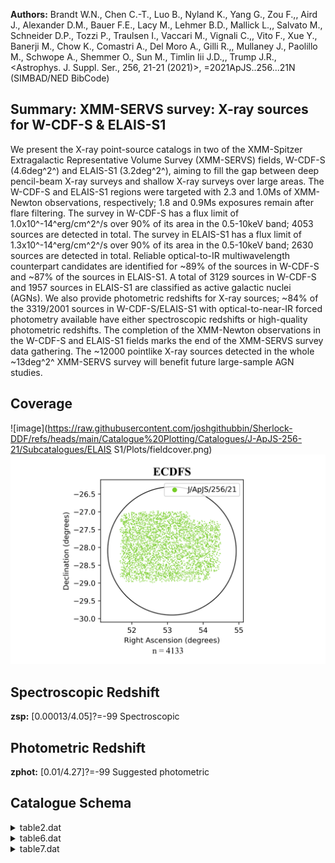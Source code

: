 **Authors:** Brandt W.N., Chen C.-T., Luo B., Nyland K., Yang G., Zou F.,, Aird J., Alexander D.M., Bauer F.E., Lacy M., Lehmer B.D., Mallick L.,, Salvato M., Schneider D.P., Tozzi P., Traulsen I., Vaccari M., Vignali C.,, Vito F., Xue Y., Banerji M., Chow K., Comastri A., Del Moro A., Gilli R.,, Mullaney J., Paolillo M., Schwope A., Shemmer O., Sun M., Timlin Iii J.D.,, Trump J.R., <Astrophys. J. Suppl. Ser., 256, 21-21 (2021)>, =2021ApJS..256...21N (SIMBAD/NED BibCode)

## Summary: XMM-SERVS survey: X-ray sources for W-CDF-S & ELAIS-S1 

We present the X-ray point-source catalogs in two of the XMM-Spitzer Extragalactic Representative Volume Survey (XMM-SERVS) fields, W-CDF-S (4.6deg^2^) and ELAIS-S1 (3.2deg^2^), aiming to fill the gap between deep pencil-beam X-ray surveys and shallow X-ray surveys over large areas. The W-CDF-S and ELAIS-S1 regions were targeted with 2.3 and 1.0Ms of XMM-Newton observations, respectively; 1.8 and 0.9Ms exposures remain after flare filtering. The survey in W-CDF-S has a flux limit of 1.0x10^-14^erg/cm^2^/s over 90% of its area in the 0.5-10keV band; 4053 sources are detected in total. The survey in ELAIS-S1 has a flux limit of 1.3x10^-14^erg/cm^2^/s over 90% of its area in the 0.5-10keV band; 2630 sources are detected in total. Reliable optical-to-IR multiwavelength counterpart candidates are identified for ~89% of the sources in W-CDF-S and ~87% of the sources in ELAIS-S1. A total of 3129 sources in W-CDF-S and 1957 sources in ELAIS-S1 are classified as active galactic nuclei (AGNs). We also provide photometric redshifts for X-ray sources; ~84% of the 3319/2001 sources in W-CDF-S/ELAIS-S1 with optical-to-near-IR forced photometry available have either spectroscopic redshifts or high-quality photometric redshifts. The completion of the XMM-Newton observations in the W-CDF-S and ELAIS-S1 fields marks the end of the XMM-SERVS survey data gathering. The ~12000 pointlike X-ray sources detected in the whole ~13deg^2^ XMM-SERVS survey will benefit future large-sample AGN studies.
## Coverage
![image](https://raw.githubusercontent.com/joshgithubbin/Sherlock-DDF/refs/heads/main/Catalogue%20Plotting/Catalogues/J-ApJS-256-21/Subcatalogues/ELAIS S1/Plots/fieldcover.png)
![image](https://raw.githubusercontent.com/joshgithubbin/Sherlock-DDF/refs/heads/main/Catalogue%20Plotting/Catalogues/J-ApJS-256-21/Subcatalogues/ECDFS/Plots/fieldcover.png)
## Spectroscopic Redshift 
 
**zsp:** [0.00013/4.05]?=-99 Spectroscopic 
 

## Photometric Redshift 
 
**zphot:** [0.01/4.27]?=-99 Suggested photometric 
 

## Catalogue Schema

<details>
<summary>table2.dat</summary>

| Bytes   | Format       | Units   | Label   | Explanations                                       |
|:--------|:-------------|:--------|:--------|:---------------------------------------------------|
| 1- 8    | A8           | ---     | Field   | Target field ("ELAIS-S1"=31 occurrences or         |
| 80      | occurrences) | 10-     | 13      | I4    ---     Nrev    XMM-Newton revolution number |
| 15- 24  | I10          | ---     | ObsID   | XMM-Newton observation ID                          |
| 26- 44  | A19          | ---     | Date    | Observation starting date/time (UT), ISO8601       |
| 46- 54  | F9.6         | deg     | RAdeg   | [8.7/54.2] Right ascension, pointing               |
| 56- 65  | F10.6        | deg     | DEdeg   | [-45/-27] Declination, pointing center (J2000)     |
| 67- 70  | F4.1         | ks      | PN      | [0.0/41.6] Cleaned exposure time for PN (1)        |
| 72- 75  | F4.1         | ks      | MOS1    | [0.0/43.5] Cleaned exposure time for MOS1 (1)      |
| 77- 80  | F4.1         | ks      | MOS2    | [0.0/43.5] Cleaned exposure time for MOS2 (1)      |
| 82- 85  | F4.1         | ks      | Exp     | [7.0/44.9] Total EPIC exposure time                |

**Note**: Cleaned exposure time included in the "good time intervals"; GTIs.

</details>

<details>
<summary>table6.dat</summary>

| Bytes      | Format       | Units        | Label           | Explanations                                                                 |
|:-----------|:-------------|:-------------|:----------------|:-----------------------------------------------------------------------------|
| 1- 5       | A5           | ---          | Field           | [WCDFS] W-CDF-S field ("WCDFS")                                              |
| 6- 9       | I04          | ---          | WCDFS           | [0/4052] The source ID of each X-ray                                         |
| 11- 19     | F9.6         | deg          | RAdeg           | [51.6/54.5] Right ascension (J2000.0)                                        |
| 21- 30     | F10.6        | deg          | DEdeg           | [-29/-26] Declination (J2000.0)                                              |
| 32- 39     | F8.6         | arcsec       | eXPos           | [0.07/4.4] X-ray positional                                                  |
| 41- 48     | F8.6         | arcsec       | R68             | [0.1/6.7] The 68% positional-                                                |
| 50- 58     | F9.6         | arcsec       | R99             | [0.2/15.1] The 99.73%                                                        |
| 60- 67     | F8.6         | arcsec       | eEMPos          | [0.04/8] Positional uncertainty                                              |
| 69- 78     | F10.6        | deg          | RASBdeg         | [51.6/54.5]?=-99 Right ascension (J2000)                                     |
| 80- 89     | F10.6        | deg          | DESBdeg         | [-29/-26]?=-99 Declination (J2000.0) as                                      |
| 91- 100    | F10.6        | deg          | RAHBdeg         | [51.6/54.5]?=-99 Right ascension (J2000)                                     |
| 102- 111   | F10.6        | deg          | DEHBdeg         | [-29/-26]?=-99 Declination (J2000.0) as                                      |
| 113- 122   | F10.6        | deg          | RAFBdeg         | [51.6/54.5]?=-99 Right ascension (J2000)                                     |
| 124- 133   | F10.6        | deg          | DEFBdeg         | [-29/-26]?=-99 Declination (J2000.0) as                                      |
| 135- 148   | F14.6        | ---          | detSB           | [3.5/109715]?=-99 The emldetect                                              |
| 150- 162   | F13.6        | ---          | detHB           | [9.5/11681]?=-99 The emldetect                                               |
| 164- 177   | F14.6        | ---          | detFB           | [3.5/121389]?=-99 The emldetect                                              |
| 179- 188   | F10.3        | s            | ExpSB           | [2261/217999] Total (PN+MOS1+MOS2)                                           |
| 190- 199   | F10.3        | s            | ExpHB           | [1507/179250] Total (PN+MOS1+MOS2)                                           |
| 201- 210   | F10.3        | s            | ExpFB           | [1721/223271] Total (PN+MOS1+MOS2)                                           |
| 212- 220   | F9.3         | s            | PNExpSB         | [1617/55520]?=0 PN exposure time in the                                      |
| 222- 230   | F9.3         | s            | M1ExpSB         | [60/84807]?=0 MOS1 exposure time in the                                      |
| 232- 240   | F9.3         | s            | M2ExpSB         | [1472/86841]?=0 MOS2 exposure time in the                                    |
| 242- 250   | F9.3         | s            | PNExpHB         | [1056/52663]?=0 PN exposure time in the                                      |
| 252- 260   | F9.3         | s            | M1ExpHB         | [13/68738]?=0 MOS1 exposure time in the                                      |
| 262- 270   | F9.3         | s            | M2ExpHB         | [2166/77002]?=0 MOS2 exposure time in the                                    |
| 272- 280   | F9.3         | s            | PNExpFB         | [1144/57280]?=0 PN exposure time in the                                      |
| 282- 290   | F9.3         | s            | M1ExpFB         | [1457/85675]?=0 MOS1 exposure time in the                                    |
| 292- 300   | F9.3         | s            | M2ExpFB         | [3092/84105]?=0 MOS2 exposure time in the                                    |
| 302- 310   | F9.6         | ct/pix       | BkgSB           | [0.08/5.5]?=99 Total background-map                                          |
| 312- 320   | F9.6         | ct/pix       | BkgHB           | [0/4.7]?=99 Total background-map                                             |
| 322- 330   | F9.6         | ct/pix       | BkgFB           | [0/8.3]?=99 Total background-map value                                       |
| 332- 339   | F8.6         | ct/pix       | PNBkgSB         | [0/3.8] PN background-map value in the                                       |
| 341- 348   | F8.6         | ct/pix       | M1BkgSB         | [0/1.3] MOS1 background-map value in the                                     |
| 350- 357   | F8.6         | ct/pix       | M2BkgSB         | [0/1.1] MOS2 background-map value in th                                      |
| 359- 366   | F8.6         | ct/pix       | PNBkgHB         | [0/2.4] PN background-map value in the                                       |
| 368- 375   | F8.6         | ct/pix       | M1BkgHB         | [0/1.6] MOS1 background-map value in th                                      |
| 377- 384   | F8.6         | ct/pix       | M2BkgHB         | [0/1.4] MOS2 background-map value in the                                     |
| 386- 393   | F8.6         | ct/pix       | PNBkgFB         | [0/5.5] PN background-map value in the                                       |
| 395- 402   | F8.6         | ct/pix       | M1BkgFB         | [0/2.7] MOS1 background-map value in the                                     |
| 404- 411   | F8.6         | ct/pix       | M2BkgFB         | [0/2.4] MOS2 background-map value in th                                      |
| 413- 424   | F12.6        | ct           | CtsSB           | [6/26510] Total (PN+MOS1+MOS2) net                                           |
| 426- 436   | F11.6        | ct           | CtsHB           | [17/4126] Total (PN+MOS1+MOS2) net                                           |
| 438- 449   | F12.6        | ct           | CtsFB           | [7/30391] Total (PN+MOS1+MOS2) net                                           |
| 451- 462   | F12.6        | ct           | PNCtsSB         | [0/9997]?=-99 PN net counts in the soft                                      |
| 464- 475   | F12.6        | ct           | M1CtsSB         | [0/6585]?=-99 MOS1 net counts in the                                         |
| 477- 488   | F12.6        | ct           | M2CtsSB         | [0/9928]?=-99 MOS2 net counts in the                                         |
| 490- 501   | F12.6        | ct           | PNCtsHB         | [0/2392]?=-99 PN net counts in the hard                                      |
| 503- 514   | F12.6        | ct           | M1CtsHB         | [0/1065]?=-99 MOS1 net counts in the                                         |
| 516- 527   | F12.6        | ct           | M2CtsHB         | [0/1991]?=-99 MOS2 net counts in the                                         |
| 529- 541   | F13.6        | ct           | PNCtsFB         | [0/10824]?=-99 PN net counts in the                                          |
| 543- 554   | F12.6        | ct           | M1CtsFB         | [0/7649]?=-99 MOS1 net counts in the                                         |
| 556- 568   | F13.6        | ct           | M2CtsFB         | [0/11919]?=-99 MOS2 net counts in the                                        |
| 570- 581   | F12.6        | ct           | e_CtsSB         | [3.8/7978]?=-99 Uncertainty on CtsSB                                         |
| 583- 594   | F12.6        | ct           | e_CtsHB         | [5.3/6678]?=-99 Uncertainty on CtsHB                                         |
| 596- 608   | F13.6        | ct           | e_CtsFB         | [5/16029]?=-99 Uncertainty on CtsFB                                          |
| 610- 621   | F12.6        | ct           | e_PNCtsSB       | [0/5543]?=-99 Uncertainty on PNCtsSB                                         |
| 623- 632   | F10.6        | ct           | e_M1CtsSB       | [0/85]?=-99 Uncertainty of M1CtsSB                                           |
| 634- 645   | F12.6        | ct           | e_M2CtsSB       | [0/7978]?=-99 Uncertainty of M2CtsSB                                         |
| 647- 658   | F12.6        | ct           | e_PNCtsHB       | [0/6678]?=-99 Uncertainty on PNCtsHB                                         |
| 660- 671   | F12.6        | ct           | e_M1CtsHB       | [0/2925]?=-99 Uncertainty on M1CtsHB                                         |
| 673- 682   | F10.6        | ct           | e_M2CtsHB       | [0/49]?=-99 Uncertainty of M2CtsHB                                           |
| 684- 696   | F13.6        | ct           | e_PNCtsFB       | [0/16029]?=-99 Uncertainty on PNCtsFB                                        |
| 698- 709   | F12.6        | ct           | e_M1CtsFB       | [0/4963]?=-99 Uncertainty of M1CtsFB                                         |
| 711- 723   | F13.6        | ct           | e_M2CtsFB       | [0/15920]?=-99 Uncertainty of M2CtsFB                                        |
| 725- 734   | F10.8        | ct/s         | CRtSB           | [0.0003/1.16] Total (PN+MOS1+MOS2) net                                       |
| 736- 745   | F10.8        | ct/s         | CRtHB           | [0.0009/0.15] Total (PN+MOS1+MOS2) net                                       |
| 747- 756   | F10.8        | ct/s         | CRtFB           | [0.0003/1.31] Total (PN+MOS1+MOS2) net                                       |
| 758- 766   | E9.4         | ct/s         | PNCRtSB         | [0/0.8]?=99 PN net count rates in the                                        |
| 768- 776   | E9.4         | ct/s         | M1CRtSB         | [0/0.21]?=99 MOS1 net count rates in the                                     |
| 778- 786   | E9.4         | ct/s         | M2CRtSB         | [0/0.24]?=99 MOS2 net count rates in the                                     |
| 788- 798   | F11.8        | ct/s         | PNCRtHB         | [0/0.08]?=99 PN net count rates in the                                       |
| 800- 808   | E9.4         | ct/s         | M1CRtHB         | [0/0.04]?=99 MOS1 net count rates in the                                     |
| 810- 818   | E9.4         | ct/s         | M2CRtHB         | [0/0.05]?=99 MOS2 net count rates in the                                     |
| 820- 826   | E7.2         | ct/s         | PNCRtFB         | [0/0.8]?=99 PN net count rates in the                                        |
| 828- 836   | E9.4         | ct/s         | M1CRtFB         | [0/0.25]?=99 MOS1 net count rates in the                                     |
| 838- 846   | E9.4         | ct/s         | M2CRtFB         | [0/0.3]?=99 MOS2 net count rates in the                                      |
| 848- 858   | F11.8        | ct/s         | e_CRtSB         | [0.0002/0.5]?=99 Uncertainty on CRtSB                                        |
| 860- 870   | F11.8        | ct/s         | e_CRtHB         | [0.0002/0.32]?=99 Uncertainty on CRtHB                                       |
| 872- 882   | F11.8        | ct/s         | e_CRtFB         | [0.0003/0.94]?=99 Uncertainty on CRtFB                                       |
| 884- 894   | F11.8        | ct/s         | e_PNCRtSB       | [0/0.33]?=99 Uncertainty of PNCRtSB                                          |
| 896- 904   | E9.4         | ct/s         | e_M1CRtSB       | [0/0.005]?=99 Uncertainty on M1CRtSB                                         |
| 906- 914   | E9.4         | ct/s         | e_M2CRtSB       | [0/0.5]?=99 Uncertainty on M2CRtSB                                           |
| 916- 926   | F11.8        | ct/s         | e_PNCRtHB       | [0/0.32]?=99 Uncertainty on PNCRtHB                                          |
| 928- 936   | E9.4         | ct/s         | e_M1CRtHB       | [0/0.2]?=99 Uncertainty on M1CRtHB                                           |
| 938- 948   | F11.8        | ct/s         | e_M2CRtHB       | [0/0.0021]?=99 Uncertainty on M2CRtHB                                        |
| 950- 960   | F11.8        | ct/s         | e_PNCRtFB       | [0/0.94]?=99 Uncertainty on PNCRtFB                                          |
| 962- 972   | F11.8        | ct/s         | e_M1CRtFB       | [0/0.2]?=99 Uncertainty on M1CRtFB                                           |
| 974- 984   | F11.8        | ct/s         | e_M2CRtFB       | [0/0.7]?=99 Uncertainty on M2CRtFB                                           |
| 986- 991   | F6.3         | ---          | BR              | [0.019/33.5] Total hard-to-soft band                                         |
| 993- 998   | F6.3         | ---          | e_BR            | [0.003/39]?=99 Uncertainty on BR (BR_ERR)                                    |
| 1000- 1005 | F6.3         | ---          | PNBR            | [0.014/6]?=99 PN hard-to-soft band ratio                                     |
| 1007- 1012 | F6.3         | ---          | e_PNBR          | [0.004/30]?=99 Uncertainty on PNBR                                           |
| 1014- 1019 | F6.3         | ---          | M1BR            | [0.009/23]?=99 MOS1 hard-to-soft band                                        |
| 1021- 1027 | F7.3         | ---          | e_M1BR          | [0.006/169]?=99 Uncertainty on M1BR                                          |
| 1029- 1034 | F6.3         | ---          | M2BR            | [0.03/9]?=99 MOS2 hard-to-soft band ratio                                    |
| 1036- 1041 | F6.3         | ---          | e_M2BR          | [0.006/6]?=99 Uncertainty on M2BR                                            |
| 1043- 1048 | F6.3         | ---          | HR              | [-0.97/0.95] Hardness ratio                                                  |
| 1050- 1056 | F7.3         | ---          | e_HR            | [-2/14.1]?=-99 Uncertainty on HR (HR_ERR)                                    |
| 1058- 1061 | F4.1         | ---          | Gamma           | [-1/2.9] The effective power-law                                             |
| 1063- 1073 | F11.8        | fW/m2        | F0.5-2keV       | [0.0004/0.81]?=99 Apparent flux in                                           |
| 1075- 1085 | F11.8        | fW/m2        | e_F0.5-2keV     | [0.0001/0.011]?=99 Uncertainty on                                            |
| 1087- 1097 | F11.8        | fW/m2        | F2-10keV        | [0.004/1.1]?=99 Apparent flux in                                             |
| 1099- 1109 | F11.8        | fW/m2        | e_F2-10keV      | [0.001/0.08]?=99 Uncertainty on F2-10keV                                     |
| 1111- 1121 | F11.8        | fW/m2        | F0.5-10keV      | [0.001/1.7]?=99 Apparent flux in                                             |
| 1123- 1133 | F11.8        | fW/m2        | e_F0.5-10keV    | [0.0005/0.07]?=99 Uncertainty on                                             |
| 1135- 1140 | F6.2         | [10-7W]      | LX              | [35.27/45.55]? Log rest-frame apparent                                       |
| 1142- 1144 | I3           | ---          | CCat            | [1/3]?=-99 The catalog origin of the                                         |
| 1146- 1167 | A22          | ---          | CID             | Source ID in the matched Chandra                                             |
| 1169- 1178 | F10.6        | deg          | RACdeg          | [52.2/54.4]?=-99 Right ascension (J2000)                                     |
| 1180- 1189 | F10.6        | deg          | DECdeg          | [-28.2/-27]?=-99 Declination (J2000) of                                      |
| 1191- 1200 | F10.6        | ---          | Pany            | [0.1/1]?=-99 The posterior probability of                                    |
| 1202- 1211 | F10.6        | ---          | Pi              | [0.2/1]?=-99 The relative probability of                                     |
| 1          | counterpart  | to           | be              | the correct match                                                            |
| 1213       | I1           | ---          | F2              | [0/1] Warning flag for sources where a                                       |
| 1215- 1224 | F10.6        | deg          | RAIRdeg         | [51.6/54.5]?=-99 Right ascension (J2000)                                     |
| 1226- 1235 | F10.6        | deg          | DEIRdeg         | [-29/-26]?=-99 Declination (J2000.0) of                                      |
| 1237- 1246 | F10.6        | deg          | RAVdeg          | [51.6/54.5]?=-99 Right ascension (J2000)                                     |
| 1248- 1257 | F10.6        | deg          | DEVdeg          | [-29/-26]?=-99 Declination (J2000.0) of                                      |
| 1259- 1268 | F10.6        | deg          | RAHdeg          | [51.7/54.5]?=-99 Right ascension (J2000)                                     |
| 1270- 1279 | F10.6        | deg          | DEHdeg          | [-29/-26]?=-99 Declination (J2000.0) of                                      |
| 1281- 1290 | F10.6        | deg          | RADdeg          | [51.6/54.5]?=-99 Right ascension (J2000)                                     |
| 1292- 1301 | F10.6        | deg          | DEDdeg          | [-29/-27]?=-99 Declination (J2000.0) of                                      |
| 1303- 1313 | F11.6        | arcsec       | SepIRAC         | [0.02/9.8]?=-99 Separation of the X-ray                                      |
| 1315- 1325 | F11.6        | arcsec       | SepVIDEO        | [0.01/9.9]?=-99 Separation of the X-ray                                      |
| 1327- 1336 | F10.6        | arcsec       | SepHSC          | [0.01/9.8]?=-99 Separation of the X-ray                                      |
| 1338- 1347 | F10.6        | arcsec       | SepDES          | [0.1/9.6]?=-99 Separation of the X-ray                                       |
| 1349- 1357 | F9.6         | mag          | 3.6magAp        | [12.68/23]?=99 1.9 arcsec aperture                                           |
| 6          | micron       | band         | reported        | in the DeepDrill catalog                                                     |
| 1359- 1367 | F9.6         | mag          | e_3.6magAp      | [0.03/0.3]?=99 The uncertainty on                                            |
| 1369- 1377 | F9.6         | mag          | 4.5magAp        | [12.9/22.8]?=99 1.9 arcsec aperture                                          |
| 5          | micron       | band         | reported        | in the DeepDrill catalog                                                     |
| 1379- 1387 | F9.6         | mag          | e_4.5magAp      | [0.03/0.3]?=99 The uncertainty on                                            |
| 1389- 1397 | F9.6         | mag          | Zapc3           | [12.34/27.5]?=99 VIDEO 2" aperture                                           |
| 1399- 1405 | E7.2         | mag          | e_Zapc3         | [4e-6/1.8]?=99 Uncertainty on Zapc3                                          |
| 1407- 1415 | F9.6         | mag          | Yapc3           | [11.5/26.3]?=99 VIDEO 2 arcsec aperture                                      |
| 1417- 1423 | E7.2         | mag          | e_Yapc3         | [3e-6/1.2]?=99 Uncertainty on Yapc3                                          |
| 1425- 1433 | F9.6         | mag          | Japc3           | [12.19/26.1]?=99 VIDEO 2 arcsec aperture                                     |
| 1435- 1441 | E7.2         | mag          | e_Japc3         | [5e-6/0.5]?=99 Uncertainty on Japc3                                          |
| 1443- 1451 | F9.6         | mag          | Hapc3           | [12.22/27.3]?=99 VIDEO 2 arcsec aperture                                     |
| 1453- 1459 | E7.2         | mag          | e_Hapc3         | [5e-6/2.2]?=99 Uncertainty on Hapc3                                          |
| 1461- 1469 | F9.6         | mag          | Ksapc3          | [12.24/24]?=99 VIDEO 2 arcsec aperture                                       |
| 1471- 1477 | E7.2         | mag          | e_Ksapc3        | [6e-6/0.3]?=99 Uncertainty on Ksapc3                                         |
| 1479- 1487 | F9.6         | mag          | gmag            | [16.65/29.2]?=99 HSC CModel photometry in                                    |
| 1489- 1497 | F9.6         | mag          | e_gmag          | [0.0001/2.9]?=99 Uncertainty on gmag                                         |
| 1499- 1507 | F9.6         | mag          | rmag            | [16.42/29]?=99 HSC CModel photometry in                                      |
| 1509- 1517 | F9.6         | mag          | e_rmag          | [0.0002/7.2]?=99 Uncertainty on rmag                                         |
| 1519- 1527 | F9.6         | mag          | imag            | [15.54/26.9]?=99 HSC CModel photometry in                                    |
| 1529- 1537 | F9.6         | mag          | e_imag          | [0.0001/0.5]?=99 Uncertainty of HSC                                          |
| 1539- 1547 | F9.6         | mag          | zmag            | [15.37/26.8]?=99 HSC CModel photometry in                                    |
| 1549- 1557 | F9.6         | mag          | e_zmag          | [0.0001/1.7]?=99 Uncertainty on zmag                                         |
| 1559- 1567 | F9.6         | mag          | gmagDES         | [12/27.9]?=99 DES Kron photometry in the                                     |
| 1569- 1575 | E7.2         | mag          | e_gmagDES       | [6.5e-5/1.8]?=99 Uncertainty on gmagDES                                      |
| 1577- 1585 | F9.6         | mag          | rmagDES         | [11.99/26.9]?=99 DES Kron photometry in                                      |
| 1587- 1593 | E7.2         | mag          | e_rmagDES       | [5.9e-5/1.3]?=99 Uncertainty on rmagDES                                      |
| 1595- 1603 | F9.6         | mag          | imagDES         | [11.95/25.8]?=99 DES Kron photometry in                                      |
| 1605- 1611 | E7.2         | mag          | e_imagDES       | [9.3e-5/1]?=99 Uncertainty on imagDES                                        |
| 1613- 1621 | F9.6         | mag          | zmagDES         | [11.45/25.9]?=99 DES Kron photometry in                                      |
| 1623- 1631 | F9.6         | mag          | e_zmagDES       | [0.0001/1.2]?=99 Uncertainty on zmagDES                                      |
| 1633- 1641 | F9.6         | mag          | YmagDES         | [10.15/25]?=99 DES Kron photometry in                                        |
| 1643- 1651 | F9.6         | mag          | e_YmagDES       | [0.0001/5.7]?=99 Uncertainty on YmagDES                                      |
| 1653- 1658 | I6           | ---          | Tractor         | [10/804323]?=-99 The object ID of the                                        |
| 1660- 1669 | F10.6        | mag          | 3.6mag          | [11.6/25.4]?=-99 Forced photometry in                                        |
| 6          | micron       | band         | (IRAC_1_FP_MAG) | 1671- 1680 F10.6  mag     e_3.6mag     [0.09/0.8]?=-99 Uncertainty on 3.6mag |
| 1682- 1691 | F10.6        | mag          | 4.5mag          | [11.6/25.3]?=-99 Forced photometry in                                        |
| 5          | micron       | band         | (IRAC_2_FP_MAG) | 1693- 1702 F10.6  mag     e_4.5mag     [0.09/1.2]?=-99 Uncertainty on 4.5mag |
| 1704- 1713 | F10.6        | mag          | Zpmag           | [10.5/28.5]?=-99 Forced photometry in                                        |
| 1715- 1724 | F10.6        | mag          | e_Zpmag         | [0.09/7.3]?=-99 Uncertainty on Zpmag                                         |
| 1726- 1735 | F10.6        | mag          | Ypmag           | [10/26]?=-99 Forced photometry in VIDEO                                      |
| 1737- 1746 | F10.6        | mag          | e_Ypmag         | [0.09/0.8]?=-99 Uncertainty on Ypmag                                         |
| 1748- 1757 | F10.6        | mag          | Jpmag           | [10.7/28.5]?=-99 Forced photometry in                                        |
| 1759- 1768 | F10.6        | mag          | e_Jpmag         | [0.09/3.6]?=-99 Uncertainty on Jpmag                                         |
| 1770- 1779 | F10.6        | mag          | Hpmag           | [10.9/25]?=-99 Forced photometry in VIDEO                                    |
| 1781- 1790 | F10.6        | mag          | e_Hpmag         | [0.09/0.5]?=-99 Uncertainty on Hpmag                                         |
| 1792- 1801 | F10.6        | mag          | Kspmag          | [10.8/27.8]?=-99 Forced photometry in                                        |
| 1803- 1812 | F10.6        | mag          | e_Kspmag        | [0.09/2.8]?=-99 Uncertainty on Kspmag                                        |
| 1814- 1823 | F10.6        | mag          | gmagFP          | [15.2/30.2]?=-99 Forced photometry in HSC                                    |
| 1825- 1834 | F10.6        | mag          | e_gmagFP        | [0.09/19.4]?=-99 Uncertainty on gmagFP                                       |
| 1836- 1845 | F10.6        | mag          | rmagFP          | [14.4/30]?=-99 Forced photometry in HSC r                                    |
| 1847- 1856 | F10.6        | mag          | e_rmagFP        | [0.09/38]?=-99 Uncertainty on rmagFP                                         |
| 1858- 1867 | F10.6        | mag          | imagFP          | [15.4/27.3]?=-99 Forced photometry in HSC                                    |
| 1869- 1878 | F10.6        | mag          | e_imagFP        | [0.09/2.1]?=-99 Uncertainty on imagFP                                        |
| 1880- 1889 | F10.6        | mag          | zmagFP          | [13.7/26.5]?=-99 Forced photometry in HSC                                    |
| 1891- 1900 | F10.6        | mag          | e_zmagFP        | [0.09/2.6]?=-99 Uncertainty on zmagFP                                        |
| 1902- 1911 | F10.6        | mag          | umagV           | [9.9/34.6]?=-99 Forced photometry in                                         |
| 1913- 1924 | F12.6        | mag          | e_umagV         | [0.09/1705]?=-99 Uncertainty on umagV                                        |
| 1926- 1935 | F10.6        | mag          | gmagV           | [11/31]?=-99 Forced photometry in VOICE                                      |
| 1937- 1946 | F10.6        | mag          | e_gmagV         | [0.09/64.1]?=-99 Uncertainty on gmagV                                        |
| 1948- 1957 | F10.6        | mag          | rmagV           | [10.9/30.3]?=-99 Forced photometry in                                        |
| 1959- 1968 | F10.6        | mag          | e_rmagV         | [0.09/41]?=-99 Uncertainty on rmagV                                          |
| 1970- 1979 | F10.6        | mag          | imagV           | [10.6/30]?=-99 Forced photometry in VOICE                                    |
| 1981- 1990 | F10.6        | mag          | e_imagV         | [0.09/69.6]?=-99 Uncertainty on imagV                                        |
| 1992- 2001 | F10.6        | ---          | zsp             | [0.00015/4.6]?=-99 Spectroscopic redshift                                    |
| 2003- 2005 | I3           | ---          | zCl             | [-1/1]?=-99 Spectroscopic classification                                     |
| 2007- 2009 | I3           | ---          | q_zsp           | [2/6]?=-99 Spectroscopic quality flag                                        |
| 2011- 2021 | F11.6        | deg          | RAzsdeg         | [51.6/54.5]?=-99 Right ascension (J2000)                                     |
| 2023- 2033 | F11.6        | deg          | DEzsdeg         | [-29/-27]?=-99 Declination (J2000.0) of                                      |
| 2035- 2041 | A7           | ---          | r_zsp           | The spectroscopic catalog that                                               |
| 2043- 2047 | F5.1         | ---          | Fsed            | [0/1]?=-99 Flag for BL AGN candidates                                        |
| 2049- 2058 | F10.6        | deg          | RAspdeg         | [51.6/54.5]? Right ascension (J2000.0)                                       |
| 2060- 2070 | F11.6        | deg          | DEzpdeg         | [-29/-26]? Declination (J2000.0) of the                                      |
| 2072- 2079 | F8.4         | ---          | zphot           | [0.01/4.5]?=-99 Suggested photometric                                        |
| 2081- 2087 | F7.3         | ---          | zpEazy          | [0.01/6]?=-99 Photometric redshift                                           |
| 2089- 2096 | F8.3         | ---          | E_zpEazy        | [-0.9/3.8]? Upper uncertainty of                                             |
| 2098- 2105 | F8.3         | ---          | e_zpEazy        | [-0.05/4]? Lower uncertainty of                                              |
| 2107- 2126 | F20.6        | ---          | q_zpEazy        | [-99/398127000000]? Quality of                                               |
| 2128- 2135 | F8.4         | ---          | zpLP            | [0.02/6]?=-99 Photometric redshift                                           |
| 2137- 2144 | F8.4         | ---          | E_zpLP          | [0/5.4]?=-99 Upper uncertainty of                                            |
| 2146- 2153 | F8.4         | ---          | e_zpLP          | [0/3.3]?=-99 Lower uncertainty of                                            |
| 2155       | I1           | ---          | Fagn            | [0/1] Flag for AGNs identified (1=AGN;                                       |
| 3129       | occurrences) | (AGN_FLAG)   | 2157-           | 2159 I3     ---       Fstar      [0/1]?=-99 Flag for stars identified        |
| 169        | occurrences) | (STAR_FLAG)  | Note            | (1): Catalog origin of the nearest Chandra source as follows:                |
| 1          | =            | the          | CDF-S           | catalog (Luo+ 2017, J/ApJS/228/2J)                                           |
| 2          | =            | the          | E-CDF-S         | catalog (Xue+ 2016, J/ApJS/224/15)                                           |
| 3          | =            | the          | CSC             | 2.0 catalog (Evans+ 2010ApJS..189...37E ; Cat. IX/57)                        |
| 1          | =            | BL           | AGNs            | (280 occurrences)                                                            |
| 0          | =            | galaxies     | or              | non-BL AGNs (491 occurrences)                                                |
| 1          | =            | stars        | (1              | occurrence)                                                                  |
| 273        | (406         | occurrences) | PRIMUS          | = The PRIsm MUlti-object Survey (Coil+ 2011ApJ...741....8C ;                 |
| 252        | occurrences) | ATLAS        | =               | The Australia Telescope Large Area Survey                                    |
| 2015       | ;            | 97           | occurrences)    | S+10   = Silverman+ 2010, J/ApJS/191/124 (70 occurrences)                    |
| 2116       | ;            | 61           | occurrences)    | 2dfGRS = The 2dF Galaxy Redshift Survey (Cat. VII/250 ; 5 occurrences)       |
| 259        | ;            | 4            | occurrences)    | HELP   = HELP database (Shirley+ 2019MNRAS.490..634S ; 3 occurrences)        |
| 0          | =            | sources      | that            | are classified as BL AGN candidates by two different                         |
| 424        | occurrences) | 0.5          | =               | sources identified as BL AGN candidates using one method but not the         |
| 625        | occurrences) | 0.0          | =               | sources identified as non-BL AGNs by both methods (1539 occurrences)         |

**Note**: Catalog origin of the nearest Chandra source as follows:
  1 = the CDF-S catalog (Luo+ 2017, J/ApJS/228/2J)
  2 = the E-CDF-S catalog (Xue+ 2016, J/ApJS/224/15)
  3 = the CSC 2.0 catalog (Evans+ 2010ApJS..189...37E ; Cat. IX/57)
Note (2): Spectroscopic classification of the source as follows:
   1 = BL AGNs (280 occurrences)
   0 = galaxies or non-BL AGNs (491 occurrences)
  -1 = stars (1 occurrence)
Note (3): Spectroscopic catalog as follows:
 OzDES  = see DR1: Childress+, 2017, J/MNRAS/472/273 (406 occurrences)
 PRIMUS = The PRIsm MUlti-object Survey (Coil+ 2011ApJ...741....8C ;
           252 occurrences)
 ATLAS  = The Australia Telescope Large Area Survey
           (Franzen+ 2015 ; 97 occurrences)
 S+10   = Silverman+ 2010, J/ApJS/191/124 (70 occurrences)
 ACES   = The Arizona CDFS Environment Survey (Cooper+, 2012, J/MNRAS/425/2116 ;
           61 occurrences)
 2dfGRS = The 2dF Galaxy Redshift Survey (Cat. VII/250 ; 5 occurrences)
 6df    = The 6dF galaxy survey (Cat. VII/259 ; 4 occurrences)
 HELP   = HELP database (Shirley+ 2019MNRAS.490..634S ; 3 occurrences)
Note (4): Flag for broad-line (BL) AGN candidates as follows:
 1.0 = sources that are classified as BL AGN candidates by two different
        methods (424 occurrences)
 0.5 = sources identified as BL AGN candidates using one method but not the
        other (625 occurrences)
 0.0 = sources identified as non-BL AGNs by both methods (1539 occurrences)

</details>

<details>
<summary>table7.dat</summary>

| Bytes      | Format       | Units        | Label           | Explanations                                                                   |
|:-----------|:-------------|:-------------|:----------------|:-------------------------------------------------------------------------------|
| 1- 2       | A2           | ---          | Field           | [ES] ELAIS-S1 field ("ES")                                                     |
| 3- 6       | I04          | ---          | ES              | [0/2629] The source ID of each X-ray                                           |
| 1          | field        | (XID)        | 8-              | 16 F9.6   deg       RAdeg       [8/10.6] Right ascension (J2000.0)             |
| 18- 27     | F10.6        | deg          | DEdeg           | [-44.9/-42.8] Declination (J2000.0)                                            |
| 29- 36     | F8.6         | arcsec       | eXPos           | [0.04/4.4] X-ray positional                                                    |
| 38- 45     | F8.6         | arcsec       | R68             | [0.07/6.7] The 68% positional-                                                 |
| 47- 55     | F9.6         | arcsec       | R99             | [0.16/15] The 99.73%                                                           |
| 57- 65     | F9.6         | arcsec       | eEMPos          | [0.05/13.18] Positional uncertainty                                            |
| 67- 76     | F10.6        | deg          | RASBdeg         | [8/10.6]?=-99 Right ascension (J2000.0)                                        |
| 78- 87     | F10.6        | deg          | DESBdeg         | [-45/-42.8]?=-99 Declination (J2000.0)                                         |
| 89- 98     | F10.6        | deg          | RAHBdeg         | [8.1/10.6]?=-99 Right ascension                                                |
| 100- 109   | F10.6        | deg          | DEHBdeg         | [-45/-42.9]?=-99 Declination (J2000.0)                                         |
| 111- 120   | F10.6        | deg          | RAFBdeg         | [8/10.6]?=-99 Right ascension (J2000.0)                                        |
| 122- 131   | F10.6        | deg          | DEFBdeg         | [-45/-42.8]?=-99 Declination (J2000.0)                                         |
| 133- 146   | F14.6        | ---          | detSB           | [4/108359]?=-99 The emldetect                                                  |
| 148- 159   | F12.6        | ---          | detHB           | [8/5354]?=-99 The emldetect                                                    |
| 161- 174   | F14.6        | ---          | detFB           | [4/113691]?=-99 The emldetect                                                  |
| 176- 185   | F10.3        | s            | ExpSB           | [2357/197488] Total (PN+MOS1+MOS2)                                             |
| 187- 196   | F10.3        | s            | ExpHB           | [2807/186467] Total (PN+MOS1+MOS2)                                             |
| 198- 207   | F10.3        | s            | ExpFB           | [2259/197427] Total (PN+MOS1+MOS2)                                             |
| 209- 217   | F9.3         | s            | PNExpSB         | [1972/65089]?=0 PN exposure time in the                                        |
| 219- 227   | F9.3         | s            | M1ExpSB         | [2788/68139]?=0 MOS1 exposure time in                                          |
| 229- 237   | F9.3         | s            | M2ExpSB         | [2540/70852]?=0 MOS2 exposure time in                                          |
| 239- 247   | F9.3         | s            | PNExpHB         | [1280/57452]?=0 PN exposure time in the                                        |
| 249- 257   | F9.3         | s            | M1ExpHB         | [395/67355]?=0 MOS1 exposure time in the                                       |
| 259- 267   | F9.3         | s            | M2ExpHB         | [155/67353]?=0 MOS2 exposure time in the                                       |
| 269- 277   | F9.3         | s            | PNExpFB         | [1677/65029]?=0 PN exposure time in                                            |
| 279- 287   | F9.3         | s            | M1ExpFB         | [478/68177]?=0 MOS1 exposure time in the                                       |
| 289- 297   | F9.3         | s            | M2ExpFB         | [2539/70018]?=0 MOS2 exposure time in                                          |
| 299- 307   | F9.6         | ct/pix       | BkgSB           | [0.06/4.3]?=99 Total background-map                                            |
| 309- 317   | F9.6         | ct/pix       | BkgHB           | [0.17/4.1]?=99 Total background-map                                            |
| 319- 327   | F9.6         | ct/pix       | BkgFB           | [0.06/7.1]?=99 Total background-map                                            |
| 329- 336   | F8.6         | ct/pix       | PNBkgSB         | [0.0002/3.1] PN background-map value                                           |
| 338- 344   | E7.2         | ct/pix       | M1BkgSB         | [9.4e-05/1.1] MOS1 background-map value                                        |
| 346- 353   | F8.6         | ct/pix       | M2BkgSB         | [0.0002/1.2] MOS2 background-map value                                         |
| 355- 361   | E7.2         | ct/pix       | PNBkgHB         | [6.3e-05/2.2] PN background-map value                                          |
| 363- 369   | E7.2         | ct/pix       | M1BkgHB         | [6.3e-05/0.9] MOS1 background-map value                                        |
| 371- 377   | E7.2         | ct/pix       | M2BkgHB         | [9.4e-05/1.1] MOS2 background-map value                                        |
| 379- 386   | F8.6         | ct/pix       | PNBkgFB         | [0.0002/3.8] PN background-map value                                           |
| 388- 394   | E7.2         | ct/pix       | M1BkgFB         | [9.4e-05/2] MOS1 background-map value                                          |
| 396- 403   | F8.6         | ct/pix       | M2BkgFB         | [0.0002/2.2] MOS2 background-map value                                         |
| 405- 416   | F12.6        | ct           | CtsSB           | [8/29041] Total (PN+MOS1+MOS2) net                                             |
| 418- 428   | F11.6        | ct           | CtsHB           | [16/2258] Total (PN+MOS1+MOS2) net                                             |
| 430- 441   | F12.6        | ct           | CtsFB           | [7/31299] Total (PN+MOS1+MOS2) net                                             |
| 443- 455   | F13.6        | ct           | PNCtsSB         | [0/17844]?=-99 PN net counts in the                                            |
| 457- 468   | F12.6        | ct           | M1CtsSB         | [0/5802]?=-99 MOS1 net counts in the                                           |
| 470- 481   | F12.6        | ct           | M2CtsSB         | [0/5396]?=-99 MOS2 net counts in the                                           |
| 483- 493   | F11.6        | ct           | PNCtsHB         | [0/888]?=-99 PN net counts in the hard                                         |
| 495- 505   | F11.6        | ct           | M1CtsHB         | [0/695]?=-99 MOS1 net counts in the                                            |
| 507- 517   | F11.6        | ct           | M2CtsHB         | [0/675]?=-99 MOS2 net counts in the                                            |
| 519- 531   | F13.6        | ct           | PNCtsFB         | [0/18732]?=-99 PN net counts in the                                            |
| 533- 544   | F12.6        | ct           | M1CtsFB         | [0/6497]?=-99 MOS1 net counts in the                                           |
| 546- 557   | F12.6        | ct           | M2CtsFB         | [0/6071]?=-99 MOS2 net counts in the                                           |
| 559- 570   | F12.6        | ct           | e_CtsSB         | [3.9/8661]?=-99 Uncertainty on CtsSB                                           |
| 572- 584   | F13.6        | ct           | e_CtsHB         | [5.9/10472]?=-99 Uncertainty on CtsHB                                          |
| 586- 598   | F13.6        | ct           | e_CtsFB         | [6.5/15847]?=-99 Uncertainty on CtsFB                                          |
| 600- 611   | F12.6        | ct           | e_PNCtsSB       | [0/8661]?=-99 Uncertainty on PNCtsSB                                           |
| 613- 624   | F12.6        | ct           | e_M1CtsSB       | [0/8141]?=-99 Uncertainty on M1CtsSB                                           |
| 626- 635   | F10.6        | ct           | e_M2CtsSB       | [0/77]?=-99 Uncertainty on M2CtsSB                                             |
| 637- 649   | F13.6        | ct           | e_PNCtsHB       | [0/10472]?=-99 Uncertainty on PNCtsHB                                          |
| 651- 660   | F10.6        | ct           | e_M1CtsHB       | [0/30]?=-99 Uncertainty on M1CtsHB                                             |
| 662- 671   | F10.6        | ct           | e_M2CtsHB       | [0/30]?=-99 Uncertainty on M2CtsHB                                             |
| 673- 685   | F13.6        | ct           | e_PNCtsFB       | [0/13811]?=-99 Uncertainty on PNCtsFB                                          |
| 687- 696   | F10.6        | ct           | e_M1CtsFB       | [0/85]?=-99 Uncertainty on M1CtsFB                                             |
| 698- 710   | F13.6        | ct           | e_M2CtsFB       | [0/15847]?=-99 Uncertainty on M2Cts                                            |
| 712- 721   | F10.8        | ct/s         | CRtSB           | [0.0003/1.11] Total (PN+MOS1+MOS2) net                                         |
| 723- 732   | F10.8        | ct/s         | CRtHB           | [0.0005/0.1] Total (PN+MOS1+MOS2) net                                          |
| 734- 743   | F10.8        | ct/s         | CRtFB           | [0.0003/1.21] Total (PN+MOS1+MOS2) net                                         |
| 745- 753   | E9.4         | ct/s         | PNCRtSB         | [0/0.8]?=99 PN net count rates in the                                          |
| 755- 763   | E9.4         | ct/s         | M1CRtSB         | [0/0.2]?=99 MOS1 net count rates in the                                        |
| 765- 773   | E9.4         | ct/s         | M2CRtSB         | [0/0.2]?=99 MOS2 net count rates in the                                        |
| 775- 783   | E9.4         | ct/s         | PNCRtHB         | [0/0.05]?=99 PN net count rates in the                                         |
| 785- 793   | E9.4         | ct/s         | M1CRtHB         | [0/0.03]?=99 MOS1 net count rates in                                           |
| 795- 803   | E9.4         | ct/s         | M2CRtHB         | [0/0.03]?=99 MOS2 net count rates in                                           |
| 805- 813   | E9.4         | ct/s         | PNCRtFB         | [0/0.8]?=99 PN net count rates in the                                          |
| 815- 823   | E9.4         | ct/s         | M1CRtFB         | [0/0.3]?=99 MOS1 net count rates in the                                        |
| 825- 833   | E9.4         | ct/s         | M2CRtFB         | [0/0.2]?=99 MOS2 net count rates in the                                        |
| 835- 845   | F11.8        | ct/s         | e_CRtSB         | [0.0002/1.6]?=99  Uncertainty in CRtSB                                         |
| 847- 857   | F11.8        | ct/s         | e_CRtHB         | [0.0002/1]?=99  Uncertainty in CRtHB                                           |
| 859- 869   | F11.8        | ct/s         | e_CRtFB         | [0.0003/1.7]?=99  Uncertainty in CRtFB                                         |
| 871- 881   | F11.8        | ct/s         | e_PNCRtSB       | [0/0.4]?=99  Uncertainty in PNCRtSB                                            |
| 883- 891   | E9.4         | ct/s         | e_M1CRtSB       | [0/1.6]?=99 Uncertainty in M1CRtSB                                             |
| 893- 901   | E9.4         | ct/s         | e_M2CRtSB       | [0/0.004]?=99 Uncertainty in M2CRtSB                                           |
| 903- 913   | F11.8        | ct/s         | e_PNCRtHB       | [0/0.93]?=99  Uncertainty in PNCRtHB                                           |
| 915- 923   | E9.4         | ct/s         | e_M1CRtHB       | [0/0.004]?=99 Uncertainty in M1CRtHB                                           |
| 925- 933   | E9.4         | ct/s         | e_M2CRtHB       | [0/0.004]?=99 Uncertainty in M2CRtHB                                           |
| 935- 945   | F11.8        | ct/s         | e_PNCRtFB       | [0/0.7]?=99  Uncertainty in PNCRtFB                                            |
| 947- 957   | F11.8        | ct/s         | e_M1CRtFB       | [0/0.005]?=99  Uncertainty in M1CRtFB                                          |
| 959- 967   | E9.4         | ct/s         | e_M2CRtFB       | [0/1.7]?=99 Uncertainty in M2CRtFB                                             |
| 969- 974   | F6.3         | ---          | BR              | [0.01/29.62] Total hard-to-soft band                                           |
| 976- 981   | F6.3         | ---          | e_BR            | [0.002/13.4]?=99 Uncertainty in BR                                             |
| 983- 988   | F6.3         | ---          | PNBR            | [0.02/6.1]?=99 PN hard-to-soft band                                            |
| 990- 995   | F6.3         | ---          | e_PNBR          | [0.003/24.3]?=99 Uncertainty in PNBR                                           |
| 997- 1002  | F6.3         | ---          | M1BR            | [0.03/99] MOS1 hard-to-soft band ratio                                         |
| 1004- 1010 | F7.3         | ---          | e_M1BR          | [0.006/619.1] Uncertainty in M1BR                                              |
| 1012- 1017 | F6.3         | ---          | M2BR            | [0.029/22.5]?=99 MOS2 hard-to-soft band                                        |
| 1019- 1024 | F6.3         | ---          | e_M2BR          | [0.006/58.5]?=99 Uncertainty in M2BR                                           |
| 1026- 1031 | F6.3         | ---          | HR              | [-0.98/0.94] Hardness ratio                                                    |
| 1033- 1039 | F7.3         | ---          | e_HR            | [-2/14]?=-99 Uncertainty in HR (HR_ERR)                                        |
| 1041- 1044 | F4.1         | ---          | Gamma           | [-1/2.9] The effective power-law                                               |
| 1046- 1056 | F11.8        | fW/m2        | F0.5-2keV       | [0.0004/0.7]?=99 Apparent flux in the                                          |
| 1058- 1068 | F11.8        | fW/m2        | e_F0.5-2keV     | [0.0001/0.009]?=99 Uncertainty in                                              |
| 1070- 1080 | F11.8        | fW/m2        | F2-10keV        | [0.005/0.5]?=99 Apparent flux in the                                           |
| 1082- 1092 | F11.8        | fW/m2        | e_F2-10keV      | [0.001/0.05]?=99 Uncertainty in F2-10keV                                       |
| 1094- 1104 | F11.8        | fW/m2        | F0.5-10keV      | [0.001/1.2]?=99 Apparent flux in the                                           |
| 1106- 1116 | F11.8        | fW/m2        | e_F0.5-10keV    | [0.0004/0.04]?=99 Uncertainty in                                               |
| 1118- 1123 | F6.2         | [10-7W]      | LX              | [35/45.52]?=-99 Log rest-frame apparent                                        |
| 1125- 1127 | I3           | ---          | CCat            | [3]?=-99 The catalog origin of the                                             |
| 1129- 1150 | A22          | ---          | CID             | Source ID in the matched Chandra                                               |
| 1152- 1161 | F10.6        | deg          | RACdeg          | [8.2/10.52]?=-99 Right ascension                                               |
| 1163- 1172 | F10.6        | deg          | DECdeg          | [-44.4/-42.92]?=-99 Declination (J2000)                                        |
| 1174- 1183 | F10.6        | ---          | Pany            | [0.1/1]?=-99 The posterior probability                                         |
| 1185- 1194 | F10.6        | ---          | Pi              | [0.2/1]?=-99 The relative probability of                                       |
| 1          | counterpart  | to           | be              | the correct match                                                              |
| 1196       | I1           | ---          | F2              | [0/1] Warning flag for sources where a                                         |
| 1198- 1207 | F10.6        | deg          | RAIRdeg         | [8.1/10.6]?=-99 Right ascension (J2000)                                        |
| 1209- 1218 | F10.6        | deg          | DEIRdeg         | [-45/-42.8]?=-99 Declination (J2000) of                                        |
| 1220- 1229 | F10.6        | deg          | RAVdeg          | [8.4/10.6]?=-99 Right ascension (J2000)                                        |
| 1231- 1240 | F10.6        | deg          | DEVdeg          | [-45/-42.8]?=-99 Declination (J2000)                                           |
| 1242- 1251 | F10.6        | deg          | RADdeg          | [8/10.6]?=-99 Right ascension (J2000)                                          |
| 1253- 1262 | F10.6        | deg          | DEDdeg          | [-45/-42.8]?=-99 Declination (J2000)                                           |
| 1264- 1273 | F10.6        | arcsec       | SepIRAC         | [0.02/9.9]?=-99 Separation of the X-ray                                        |
| 1275- 1284 | F10.6        | arcsec       | SepVIDEO        | [0.02/9.8]?=-99 Separation of the X-ray                                        |
| 1286- 1295 | F10.6        | arcsec       | SepDES          | [0.01/9.9]?=-99 Separation of the X-ray                                        |
| 1297- 1305 | F9.6         | mag          | 3.6magAp        | [13.56/23]?=99 1.9 arcsec aperture                                             |
| 6          | micron       | band         | reported        | in the DeepDrill catalog                                                       |
| 1307- 1315 | F9.6         | mag          | e_3.6magAp      | [0.001/0.3]?=99 Uncertainty in 3.6magAp                                        |
| 1317- 1325 | F9.6         | mag          | 4.5magAp        | [13.32/22.9]?=99 1.9 arcsec aperture                                           |
| 5          | micron       | band         | reported        | in the DeepDrill catalog                                                       |
| 1327- 1335 | F9.6         | mag          | e_4.5magAp      | [0.002/0.3]?=99 Uncertainty in 4.5magAp                                        |
| 1337- 1345 | F9.6         | mag          | Zapc3           | [12.13/28.3]?=99 VIDEO 2 arcsec aperture                                       |
| 1347- 1353 | E7.2         | mag          | e_Zapc3         | Uncertainty in Zapc3 (VIDEO_Z_MAG_ERR)                                         |
| 1355- 1363 | F9.6         | mag          | Yapc3           | [11.34/25.5]?=99 VIDEO 2 arcsec aperture                                       |
| 1365- 1371 | E7.2         | mag          | e_Yapc3         | Uncertainty in Yapc3 (VIDEO_Y_MAG_ERR)                                         |
| 1373- 1381 | F9.6         | mag          | Japc3           | [12.07/25.4]?=99 VIDEO 2 arcsec aperture                                       |
| 1383- 1389 | E7.2         | mag          | e_Japc3         | Uncertainty in Japc3 (VIDEO_J_MAG_ERR)                                         |
| 1391- 1399 | F9.6         | mag          | Hapc3           | [12.05/24.7]?=99 VIDEO 2 arcsec aperture                                       |
| 1401- 1407 | E7.2         | mag          | e_Hapc3         | Uncertainty in Hapc3 (VIDEO_H_MAG_ERR)                                         |
| 1409- 1417 | F9.6         | mag          | Ksapc3          | [11.91/23.8]?=99 VIDEO 2 arcsec aperture                                       |
| 1419- 1425 | E7.2         | mag          | e_Ksapc3        | Uncertainty in Ksapc3 (VIDEO_KS_MAG_ERR)                                       |
| 1427- 1435 | F9.6         | mag          | gmagDES         | [11.45/29.51]?=99 DES Kron photometry in                                       |
| 1437- 1443 | E7.2         | mag          | e_gmagDES       | Uncertainty in gmagDES (DES_G_MAG_ERR)                                         |
| 1445- 1453 | F9.6         | mag          | rmagDES         | [11.43/29.5]?=99 DES Kron photometry in                                        |
| 1455- 1461 | E7.2         | mag          | e_rmagDES       | Uncertainty in rmagDES (DES_R_MAG_ERR)                                         |
| 1463- 1471 | F9.6         | mag          | imagDES         | [11.52/27.5]?=99 DES Kron photometry in                                        |
| 1473- 1479 | E7.2         | mag          | e_imagDES       | Uncertainty in imagDES (DES_I_MAG_ERR)                                         |
| 1481- 1489 | F9.6         | mag          | zmagDES         | [10.93/27.1]?=99 DES Kron photometry in                                        |
| 1491- 1497 | E7.2         | mag          | e_zmagDES       | Uncertainty in zmagDES (DES_Z_MAG_ERR)                                         |
| 1499- 1507 | F9.6         | mag          | YmagDES         | [9.4/29.2]?=99 DES Kron photometry in                                          |
| 1509- 1515 | E7.2         | mag          | e_YmagDES       | Uncertainty in YmagDES (DES_Y_MAG_ERR)                                         |
| 1517- 1528 | I12          | ---          | Tractor         | The object ID of the VIDEO counterpart                                         |
| 1530- 1539 | F10.6        | mag          | 3.6mag          | [14.5/24.02]?=-99 Forced photometry in                                         |
| 6          | micron       | band         | (IRAC_1_FP_MAG) | 1541- 1550 F10.6  mag     e_3.6mag      [0.09/0.58]?=-99 Uncertainty in 3.6mag |
| 1552- 1561 | F10.6        | mag          | 4.5mag          | [14.7/25.48]?=-99 Forced photometry in                                         |
| 5          | micron       | band         | (IRAC_2_FP_MAG) | 1563- 1572 F10.6  mag     e_4.5mag      [0.09/0.82]?=-99 Uncertainty in 4.5mag |
| 1574- 1583 | F10.6        | mag          | Zpmag           | [13.8/27.23]?=-99 Forced photometry in                                         |
| 1585- 1594 | F10.6        | mag          | e_Zpmag         | [0.09/1.1]?=-99 Uncertainty in Zpmag                                           |
| 1596- 1605 | F10.6        | mag          | Ypmag           | [13.4/26.48]?=-99 Forced photometry in                                         |
| 1607- 1616 | F10.6        | mag          | e_Ypmag         | [0.09/1.05]?=-99 Uncertainty in Ypmag                                          |
| 1618- 1627 | F10.6        | mag          | Jpmag           | [14.1/27.68]?=-99 Forced photometry in                                         |
| 1629- 1638 | F10.6        | mag          | e_Jpmag         | [0.09/0.43]?=-99 Uncertainty in Jpmag                                          |
| 1640- 1649 | F10.6        | mag          | Hpmag           | [14/25.38]?=-99 Forced photometry in                                           |
| 1651- 1660 | F10.6        | mag          | e_Hpmag         | [0.09/0.24]?=-99 Uncertainty in Hpmag                                          |
| 1662- 1671 | F10.6        | mag          | Kspmag          | [14/24.94]?=-99 Forced photometry in                                           |
| 1673- 1682 | F10.6        | mag          | e_Kspmag        | [0.09/1.18]?=-99 Uncertainty in Kspmag                                         |
| 1684- 1693 | F10.6        | mag          | gmag            | [14.5/31.78]?=-99 Forced photometry in                                         |
| 1695- 1704 | F10.6        | mag          | e_gmag          | [0.08/92.45]?=-99 Uncertainty in gmag                                          |
| 1706- 1715 | F10.6        | mag          | rmag            | [13.6/28.99]?=-99 Forced photometry in                                         |
| 1717- 1726 | F10.6        | mag          | e_rmag          | [0.08/9.33]?=-99 Uncertainty in rmag                                           |
| 1728- 1737 | F10.6        | mag          | imag            | [13.2/27.31]?=-99 Forced photometry in                                         |
| 1739- 1748 | F10.6        | mag          | e_imag          | [0.08/6.38]?=-99 Uncertainty in imag                                           |
| 1750- 1759 | F10.6        | mag          | zmag            | [13/28.42]?=-99 Forced photometry in DES                                       |
| 1761- 1770 | F10.6        | mag          | e_zmag          | [0.08/18.22]?=-99 Uncertainty in zmag                                          |
| 1772- 1781 | F10.6        | mag          | Ymag            | [12.9/30.53]?=-99 Forced photometry in                                         |
| 1783- 1793 | F11.6        | mag          | e_Ymag          | [0.08/578.83]?=-99 Uncertainty in Ymag                                         |
| 1795- 1804 | F10.6        | mag          | Bmag            | [14.5/28.99]?=-99 Forced photometry in                                         |
| 1806- 1815 | F10.6        | mag          | e_Bmag          | [0.08/12.26]?=-99 Uncertainty in Bmag                                          |
| 1817- 1826 | F10.6        | mag          | Vmag            | [14.4/31.64]?=-99 Forced photometry in                                         |
| 1828- 1838 | F11.6        | mag          | e_Vmag          | [0.08/121.36]?=-99 Uncertainty in Vmag                                         |
| 1840- 1849 | F10.6        | mag          | Rmag            | [14.3/29.54]?=-99 Forced photometry in                                         |
| 1851- 1860 | F10.6        | mag          | e_Rmag          | [0.08/42.77]?=-99 Uncertainty in Rmag                                          |
| 1862- 1871 | F10.6        | mag          | umagV           | [11/31.35]?=-99 Forced photometry in                                           |
| 1873- 1883 | F11.6        | mag          | e_umagV         | [0.09/103.33]?=-99 Uncertainty in umagV                                        |
| 1885- 1894 | F10.6        | ---          | zsp             | [0.00013/4.05]?=-99 Spectroscopic                                              |
| 1896- 1898 | I3           | ---          | zCl             | [-1/1]?=-99 Spectroscopic classification                                       |
| 1900- 1902 | I3           | ---          | q_zsp           | [1/128]?=-99 Spectroscopic quality flag                                        |
| 1904- 1913 | F10.6        | deg          | RAzsdeg         | [8.14/10.53]?=-99 Right ascension                                              |
| 1915- 1924 | F10.6        | deg          | DEzsdeg         | [-45/-42.89]?=-99 Declination (J2000.0)                                        |
| 1926- 1932 | A7           | ---          | r_zsp           | The spectroscopic catalog that                                                 |
| 1934- 1938 | F5.1         | ---          | Fsed            | [0/1]?=-99 Flag for BL AGN candidates                                          |
| 1940- 1949 | F10.6        | deg          | RAzpdeg         | [8.4/10.53]?=-99 Right ascension                                               |
| 1951- 1960 | F10.6        | deg          | DEzpdeg         | [-45/-42.87]?=-99 Declination (J2000.0)                                        |
| 1962- 1969 | F8.4         | ---          | zphot           | [0.01/4.27]?=-99 Suggested photometric                                         |
| 1971- 1977 | F7.3         | ---          | zpEazy          | [0.01/5.97]?=-99 Photometric redshift                                          |
| 1979- 1985 | F7.3         | ---          | E_zpEazy        | [-0.7/3.35]?=-99 Upper uncertainty of                                          |
| 1987- 1993 | F7.3         | ---          | e_zpEazy        | [-0.02/3.29]?=-99 Lower uncertainty of                                         |
| 1995- 2012 | F18.6        | ---          | q_zpEazy        | [0.008/5450440000]?=-99 Quality of                                             |
| 2014- 2021 | F8.4         | ---          | zpLP            | [0.1/4.27]?=-99 Photometric redshift                                           |
| 2023- 2030 | F8.4         | ---          | E_zpLP          | [0.005/2.11]?=-99 Upper uncertainty of                                         |
| 2032- 2039 | F8.4         | ---          | e_zpLP          | [0.005/2.45]?=-99 Lower uncertainty of                                         |
| 2041       | I1           | ---          | Fagn            | [0/1] Flag for AGNs identified (1=AGN;                                         |
| 1957       | occurrences) | (AGN_FLAG)   | 2043-           | 2045 I3     ---       Fstar       [0/1]?=-99 Flag for stars identified         |
| 92         | occurrences) | (STAR_FLAG)  | Note            | (1): Catalog origin of the nearest Chandra source as follows:                  |
| 1          | =            | the          | CDF-S           | catalog (Luo+ 2017, J/ApJS/228/2)                                              |
| 2          | =            | the          | E-CDF-S         | catalog (Xue+ 2016, J/ApJS/224/15)                                             |
| 3          | =            | the          | CSC             | 2.0 catalog (Evans+ 2010ApJS..189...37E ; Cat. IX/57)                          |
| 1          | =            | BL           | AGNs            | (208 occurrences)                                                              |
| 0          | =            | galaxies     | or              | non-BL AGNs (369 occurrences)                                                  |
| 1          | =            | stars        | (1              | occurrence)                                                                    |
| 273        | (293         | occurrences) | PRIMUS          | = The PRIsm MUlti-object Survey (Coil+ 2011ApJ...741....8C ;                   |
| 123        | occurrences) | Fer          | =               | Feruglio+ 2008, J/A+A/488/417 (106 occurrences)                                |
| 2015       | ;            | 30           | occurrences)    | sacchi = Sacchi+, 2009, J/ApJ/703/1778 (22 occurrences)                        |
| 259        | ;            | 6            | occurrences)    | HELP   = HELP database (Shirley+ 2019MNRAS.490..634S ; 4 occurrences)          |
| 250        | ;            | 1            | occurrence)     | Note (4): Flag for broad-line (BL) AGN candidates as follows:                  |
| 0          | =            | sources      | that            | are classified as BL AGN candidates by two different                           |
| 221        | occurrences) | 0.5          | =               | sources identified as BL AGN candidates using one method but not the           |
| 354        | occurrences) | 0.0          | =               | sources identified as non-BL AGNs by both methods (913 occurrences)            |

**Note**: Catalog origin of the nearest Chandra source as follows:
  1 = the CDF-S catalog (Luo+ 2017, J/ApJS/228/2)
  2 = the E-CDF-S catalog (Xue+ 2016, J/ApJS/224/15)
  3 = the CSC 2.0 catalog (Evans+ 2010ApJS..189...37E ; Cat. IX/57)
Note (2): Spectroscopic classification of the source as follows:
   1 = BL AGNs (208 occurrences)
   0 = galaxies or non-BL AGNs (369 occurrences)
  -1 = stars (1 occurrence)
Note (3): Spectroscopic catalog as follows:
 OzDES  = see DR1: Childress+, 2017, J/MNRAS/472/273 (293 occurrences)
 PRIMUS = The PRIsm MUlti-object Survey (Coil+ 2011ApJ...741....8C ;
           123 occurrences)
 Fer    = Feruglio+ 2008, J/A+A/488/417 (106 occurrences)
 ATLAS  = The Australia Telescope Large Area Survey
           (Franzen+ 2015 ; 30 occurrences)
 sacchi = Sacchi+, 2009, J/ApJ/703/1778 (22 occurrences)
 6df    = The 6dF galaxy survey (Cat. VII/259 ; 6 occurrences)
 HELP   = HELP database (Shirley+ 2019MNRAS.490..634S ; 4 occurrences)
 2dfGRS = The 2dF Galaxy Redshift Survey (Cat. VII/250 ; 1 occurrence)
Note (4): Flag for broad-line (BL) AGN candidates as follows:
 1.0 = sources that are classified as BL AGN candidates by two different
        methods (221 occurrences)
 0.5 = sources identified as BL AGN candidates using one method but not the
        other (354 occurrences)
 0.0 = sources identified as non-BL AGNs by both methods (913 occurrences)

</details>
